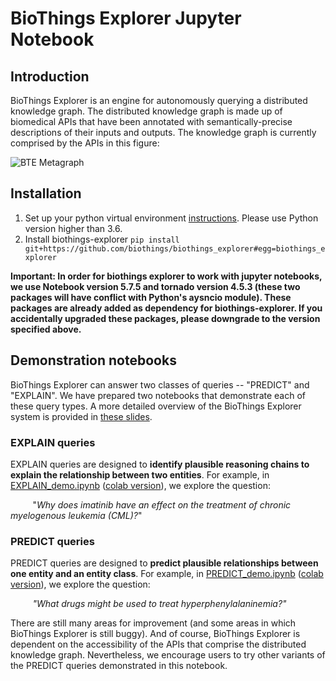 BioThings Explorer Jupyter Notebook
===================================

## Introduction

BioThings Explorer is an engine for autonomously querying a distributed knowledge graph. The distributed knowledge graph is made up of biomedical APIs that have been annotated with semantically-precise descriptions of their inputs and outputs.  The knowledge graph is currently comprised by the APIs in this figure:

![BTE Metagraph](img/smartapi_metagraph.png "BioThings Explorer metagraph")


## Installation

1. Set up your python virtual environment [instructions](https://virtualenv.pypa.io/en/latest/). Please use Python version higher than 3.6.
2. Install biothings-explorer `pip install git+https://github.com/biothings/biothings_explorer#egg=biothings_explorer`


**Important: In order for biothings explorer to work with jupyter notebooks, we use Notebook version 5.7.5 and tornado version 4.5.3 (these two packages will have conflict with Python's aysncio module). These packages are already added as dependency for biothings-explorer. If you accidentally upgraded these packages, please downgrade to the version specified above.**


## Demonstration notebooks
BioThings Explorer can answer two classes of queries -- "PREDICT" and "EXPLAIN".  We have prepared two notebooks that demonstrate each of these query types.  A more detailed overview of the BioThings Explorer system is provided in [these slides](https://docs.google.com/presentation/d/1QWQqqQhPD_pzKryh6Wijm4YQswv8pAjleVORCPyJyDE/edit?usp=sharing).

### EXPLAIN queries

EXPLAIN queries are designed to **identify plausible reasoning chains to explain the relationship between two entities**.  For example, in [EXPLAIN_demo.ipynb](EXPLAIN_demo.ipynb) ([colab version](https://colab.research.google.com/github/biothings/biothings_explorer/blob/master/jupyter%20notebooks/EXPLAIN_demo.ipynb)), we explore the question:  

&nbsp;&nbsp;&nbsp;&nbsp;&nbsp;&nbsp;&nbsp;&nbsp;&nbsp;"*Why does imatinib have an effect on the treatment of chronic myelogenous leukemia (CML)?*"

### PREDICT queries

PREDICT queries are designed to **predict plausible relationships between one entity and an entity class**.  For example, in [PREDICT_demo.ipynb](PREDICT_demo.ipynb) ([colab version](https://colab.research.google.com/github/biothings/biothings_explorer/blob/master/jupyter%20notebooks/PREDICT_demo.ipynb)), we explore the question:  

&nbsp;&nbsp;&nbsp;&nbsp;&nbsp;&nbsp;&nbsp;&nbsp;&nbsp;*"What drugs might be used to treat hyperphenylalaninemia?"*

There are still many areas for improvement (and some areas in which BioThings Explorer is still buggy).  And of course, BioThings Explorer is dependent on the accessibility of the APIs that comprise the distributed knowledge graph.  Nevertheless, we encourage users to try other variants of the PREDICT queries demonstrated in this notebook.
